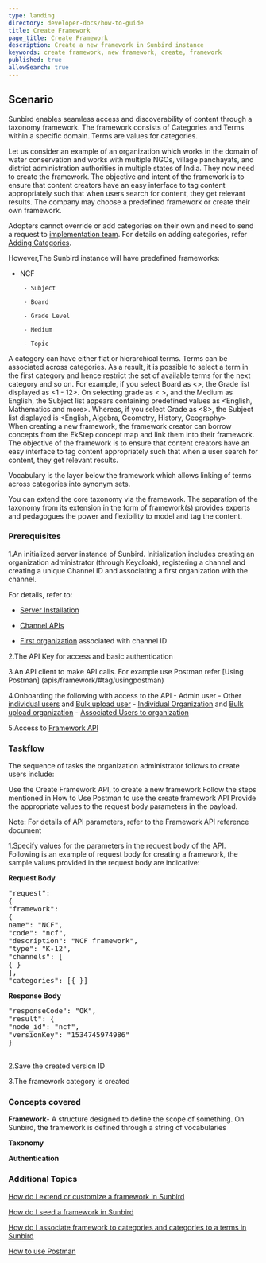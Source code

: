 ```yaml
---
type: landing
directory: developer-docs/how-to-guide
title: Create Framework
page_title: Create Framework
description: Create a new framework in Sunbird instance
keywords: create framework, new framework, create, framework
published: true
allowSearch: true
---
```

## Scenario

Sunbird enables seamless access and discoverability of content through a taxonomy framework. The framework consists of Categories and Terms within a specific domain. Terms are values for categories. 

Let us consider an example of an organization which works in the domain of water conservation and works with multiple NGOs, village panchayats, and district administration authorities in multiple states of India. They now need to create the framework. The objective and intent of the framework is to ensure that content creators have an easy interface to tag content appropriately such that when users search for content, they get relevant results. The company may choose a predefined framework or create their own framework. 

Adopters cannot override or add categories on their own and need to send a request to [implementation team](). For details on adding categories, refer [Adding Categories]().

However,The Sunbird instance will have predefined frameworks:

 - NCF

        - Subject 

        - Board

        - Grade Level

        - Medium

        - Topic

A category can have either flat or hierarchical terms. Terms can be associated across categories. As a result, it is possible to select a term in the first category and hence restrict the set of available terms for the next category and so on. For example, if you select Board as <>, the Grade list displayed as <1 - 12>. On selecting grade as < >, and the Medium as English, the Subject list appears containing predefined values as <English, Mathematics and more>. Whereas, if you select Grade as <8>, the Subject list displayed is <English, Algebra, Geometry, History, Geography>  
When creating a new framework, the framework creator can borrow concepts from the EkStep concept map and link them into their framework. The objective of the framework is to ensure that content creators have an easy interface to tag content appropriately such that when a user search for content, they get relevant results.

Vocabulary is the layer below the framework which allows linking of terms across categories into synonym sets. 

You can extend the core taxonomy via the framework. The separation of the taxonomy from its extension in the form of framework(s) provides experts and pedagogues the power and flexibility to model and tag the content. 

### Prerequisites

1.An initialized server instance of Sunbird. Initialization includes creating an organization administrator (through Keycloak), registering a channel and creating a unique Channel ID and associating a first organization with the channel.

For details, refer to:

* [Server Installation](developer-docs/installation/server_installation/)

* [Channel APIs](apis/framework/#tag/Channel-APIs)

* [First organization](developer-docs/initialization) associated with channel ID

2.The API Key for access and basic authentication
  
3.An API client to make API calls. For example use Postman refer [Using Postman] (apis/framework/#tag/usingpostman)

4.Onboarding the following with access to the API
    - Admin user 
    - Other [individual users](apis/userapi/#operation/Create%20User) and [Bulk upload user](apis/bulkupload/#operation/bulk%20upload%20user%20req1)
    - [Individual Organization](apis/orgapi/#operation/Organisation%20Create) and [Bulk upload organization](apis/bulkupload/#operation/bulk%20org%20upload%20req)
    - [Associated Users to organization](apis/)


5.Access to [Framework API](apis/framework/)

### Taskflow
 
The sequence of tasks the organization administrator follows to create users include:

Use the  Create Framework API, to create a new framework
Follow the steps mentioned in How to Use Postman to use the create framework API
Provide the appropriate values to the request body parameters in the payload.

Note: For details of API parameters, refer to the Framework API  reference document 

1.Specify values for the parameters in the request body of the API. Following is an example of request body for creating a framework, the sample values provided in the request body are indicative:

**Request Body**

<pre>
"request": 
{
"framework": 
{
name": "NCF",
"code": "ncf",
"description": "NCF framework",
"type": "K-12",
"channels": [
{ }
],
"categories": [{ }]
</pre>

**Response Body**

<pre>
"responseCode": "OK",
"result": {
"node_id": "ncf",
"versionKey": "1534745974986"
}

</pre>

2.Save the created version ID

3.The framework category is created

### Concepts covered

**Framework**- A structure designed to define the scope of something. On Sunbird, the framework is defined through a string of vocabularies

**Taxonomy**

**Authentication** 

### Additional Topics

[How do I extend or customize a framework in Sunbird](developer-docs)

[How do I seed a framework in Sunbird](developer-docs)

[How do I associate framework to categories and categories to a terms in Sunbird](developer-docs)

[How to use Postman](developer-docs)
